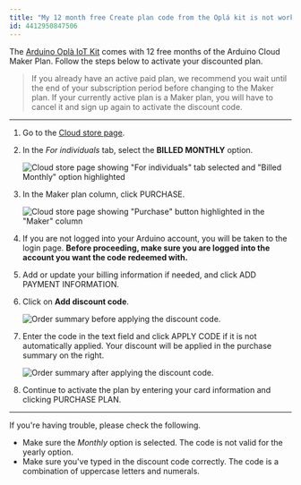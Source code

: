 ```yaml
---
title: "My 12 month free Create plan code from the Oplá kit is not working"
id: 4412950847506
---
```


The [Arduino Oplà IoT Kit](https://store.arduino.cc/opla-iot-kit) comes with 12 free months of the Arduino Cloud Maker Plan. Follow the steps below to activate your discounted plan.

> If you already have an active paid plan, we recommend you wait until the end of your subscription period before changing to the Maker plan. If your currently active plan is a Maker plan, you will have to cancel it and sign up again to activate the discount code.

---

1. Go to the [Cloud store page](https://cloud.arduino.cc/plans).

2. In the _For individuals_ tab, select the **BILLED MONTHLY** option.

   ![Cloud store page showing "For individuals" tab selected and "Billed Monthly" option highlighted](img/opla-plan-select-monthly.png)

3. In the Maker plan column, click PURCHASE.

   ![Cloud store page showing "Purchase" button highlighted in the "Maker" column](img/opla-plan-select-maker.png)

4. If you are not logged into your Arduino account, you will be taken to the login page. **Before proceeding, make sure you are logged into the account you want the code redeemed with.**

5. Add or update your billing information if needed, and click ADD PAYMENT INFORMATION.

6. Click on **Add discount code**.

   ![Order summary before applying the discount code.](img/opla-plan-code-empty.png)

7. Enter the code in the text field and click APPLY CODE if it is not automatically applied. Your discount will be applied in the purchase summary on the right.

   ![Order summary after applying the discount code.](img/opla-plan-code-valid.png)

8. Continue to activate the plan by entering your card information and clicking PURCHASE PLAN.

---

If you're having trouble, please check the following.

* Make sure the *Monthly* option is selected. The code is not valid for the yearly option.
* Make sure you've typed in the discount code correctly. The code is a combination of uppercase letters and numerals.
